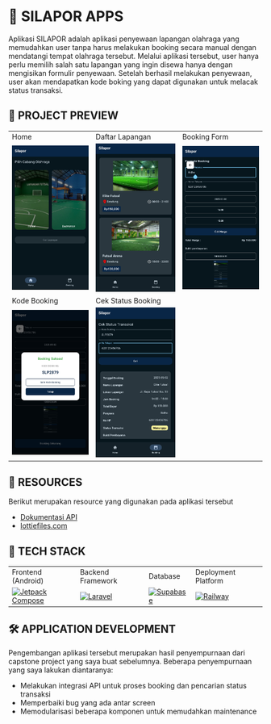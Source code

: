# 🚀 SILAPOR APPS

Aplikasi SILAPOR adalah aplikasi penyewaan lapangan olahraga yang memudahkan user tanpa harus melakukan booking secara manual dengan mendatangi tempat olahraga tersebut.
Melalui aplikasi tersebut, user hanya perlu memilih salah satu lapangan yang ingin disewa hanya dengan mengisikan formulir penyewaan. Setelah berhasil melakukan penyewaan, user akan mendapatkan
kode boking yang dapat digunakan untuk melacak status transaksi.

## 📱 PROJECT PREVIEW
 <table>
  <tr>
     <td>Home</td>
     <td>Daftar Lapangan</td>
     <td>Booking Form</td>
  </tr>
  <tr>
    <td><img src="https://github.com/ammrbhlwn/fe-silapor/blob/main/UIUX/Home.jpg" width=250 ></td>
    <td><img src="https://github.com/ammrbhlwn/fe-silapor/blob/main/UIUX/Field.jpg" width=250 ></td>
    <td><img src="https://github.com/ammrbhlwn/fe-silapor/blob/main/UIUX/Booking.jpg" width=250 ></td>
  </tr>
   <tr>
     <td>Kode Booking</td>
     <td>Cek Status Booking</td>
  </tr>
  <tr>
    <td><img src="https://github.com/ammrbhlwn/fe-silapor/blob/main/UIUX/Code.jpg" width=250 ></td>
    <td><img src="https://github.com/ammrbhlwn/fe-silapor/blob/main/UIUX/Status.jpg" width=250 ></td>
  </tr>
 </table>
 
## 📝 RESOURCES
Berikut merupakan resource yang digunakan pada aplikasi tersebut
- [Dokumentasi API](https://documenter.getpostman.com/view/39302183/2sB2izEZAv)
- [lottiefiles.com](https://lottiefiles.com/)

## 🎯 TECH STACK
<table>
  <tr>
     <td>Frontend (Android)</td>
     <td>Backend Framework</td>
     <td>Database</td>
     <td>Deployment Platform</td>
  </tr>
  <tr>
    <td>
        <a href="https://developer.android.com/jetpack/compose">
           <img src="https://blogger.googleusercontent.com/img/b/R29vZ2xl/AVvXsEjC97Z8BResg5dlPqczsRCFhP6zewWX0X0e7fVPG-G7PuUZwwZVsi9OPoqJYkgqT2h0FI95SsmWzVEgpt8b8HAqFiIxZ98TFtY4lE0b8UrtVJ2HrJebRwl6C9DslsQDl9KnBIrdHS6LtkY/s1600/jetpack+compose+icon_RGB.png" alt="Jetpack Compose" width="100">
        </a>
    </td>
    <td>
        <a href="https://laravel.com">
           <img src="https://laravel.com/img/logomark.min.svg" alt="Laravel" width="100">
        </a>
    </td>
    <td>
        <a href="https://supabase.com">
           <img src="https://logowik.com/content/uploads/images/supabase-icon9119.logowik.com.webp" alt="Supabase" width="100">
        </a>
    </td>
    <td>
        <a href="https://railway.app">
          <img src="https://shop.railway.app/cdn/shop/files/railway_1024x.png?v=1622657842" alt="Railway" width="100">
        </a>
    </td>
  </tr>
 </table>

## 🛠️ APPLICATION DEVELOPMENT
Pengembangan aplikasi tersebut merupakan hasil penyempurnaan dari capstone project yang saya buat sebelumnya. Beberapa penyempurnaan yang saya lakukan diantaranya:
- Melakukan integrasi API untuk proses booking dan pencarian status transaksi
- Memperbaiki bug yang ada antar screen
- Memodularisasi beberapa komponen untuk memudahkan maintenance
